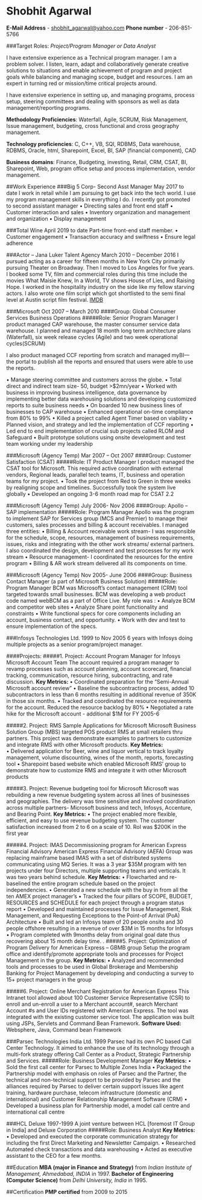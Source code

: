 # Shobhit Agarwal
**E-Mail Address** - shobhit_agarwal@yahoo.com                   		**Phone number** - 206-851-5766

###Target Roles: *Project/Program Manager or Data Analyst*


I have extensive experience as a Technical program manager. I am a problem solver. I listen, learn, adapt and collaboratively generate creative solutions to situations and enable achievement of program and project goals while balancing and managing scope, budget and resources. I am an expert in turning red or mission/time critical projects around. 

I have extensive experience in setting up, and managing programs, process setup, steering committees and dealing with sponsors as well as data management/reporting programs.

**Methodology Proficiencies**: Waterfall, Agile, SCRUM, Risk Management, Issue management, budgeting, cross functional and cross geography management.

**Technology proficiencies**: C, C++, VB, SQl, RDBMS, Data warehouse, RDBMS, Oracle, html, Sharepoint, Excel, BI, SAP (financial component), CAD

**Business domains**: Finance, Budgeting, investing, Retail, CRM, CSAT, BI, Sharepoint, Web, program office setup and process implementation, vendor management.

##Work Experience
###Big 5 Corp- Second Asst Manager						May 2017 to date
I work in retail while I am pursuing to get back into the tech world. I use my program management skills in everything I do. I recently got promoted to second assistant manager
•	Directing sales and front end staff
•	Customer interaction and sales
•	Inventory organization and management and organization
•	Display management

###Total Wine									April 2019 to date
Part-time front-end staff member.
•	Customer engagement
•	Transaction accuracy and swiftness
•	Ensure legal adherence

###Actor – Jana Luker Talent Agency					March 2010 – December 2016
I pursued acting as a career for fifteen months in New York City primarily pursuing Theater on Broadway. Then I moved to Los Angeles for five years. I booked some TV, film and commercial roles during this time include the movies What Maisie Knew, In a World, TV shows House of Lies, and Raising Hope. I worked in the hospitality industry on the side like my fellow starving actors. I also wrote one film script which got shortlisted to the semi final level at Austin script film festival.
[IMDB](https://www.imdb.com/name/nm3199842/?ref_=nv_sr_1)

###Microsoft								 	Oct 2007 – March 2010
####Group: Global Consumer Services Business Operations 
#####Role: Senior Program Manager
I product managed CAP warehouse, the master consumer service data warehouse. I planned and managed 18 month long term architecture plans (Waterfall), six week release cycles (Agile) and two week operational cycles(SCRUM)

I also product managed CCF reporting from scratch and managed myBI—the portal to publish all the reports and ensured that users were able to use the reports.

•	Manage steering committee and customers across the globe.
•	Total direct and indirect team size- 50, budget  >$2mn/year
•	Worked with business in improving business intelligence, data governance by implementing better data warehousing solutions and developing customized reports to suite business needs
•	On boarded  10 new business lines of businesses to CAP warehouse
•	Enhanced operational on-time compliance from 80% to 99%
•	Killed a project called Agent Timer based on viability
•	Planned vision, and strategy and led the implementation of CCF reporting
•	Led end to end implementation of crucial sub projects called RLOM and Safeguard
•	Built prototype solutions using onsite development and test team working under my leadership

###Microsoft (Agency Temp)						 	Mar 2007 – Oct 2007	
####Group: Customer Satisfaction (CSAT) 
#####Role: IT Product Manager
I product managed the CSAT tool for Microsoft. This required active coordination with external vendors, Regional leads, parallel tech teams, IT, business and operation teams for my project.
•	Took the project from Red to Green in three weeks by realigning scope and timelines. Successfully took the system live globally
•	Developed an ongoing 3-6 month road map for CSAT 2.2

###Microsoft (Agency Temp)						 	July 2006- Nov 2006	
####Group: Apollo – SAP implementation
#####Role: Program Manager
Apollo was the program to implement SAP for Services group (MCS and Premier) to manage their customers, sales processes and billing & account receivables. I managed three entities:
•	Billing & Account receivable work stream- I was responsible for the schedule, scope, resources, management of business requirements, issues, risks and integrating with the other work streams/ external partners. I also coordinated the design, development and test processes for my work stream
•	Resource management- I coordinated the resources for the entire program
•	Billing & AR work stream delivered all its components on time.

###Microsoft (Agency Temp)						 	Nov 2005- June 2006	
####Group: Business Contact Manager (a part of Microsoft Business Solution)
#####Role: Program Manager
BCM was Microsoft’s contact management (CRM) tool targeted towards small businesses. BCM was developing a web product code named webBCM as a part of Office Live.  My role was :
•	Analyze BCM and competitor web sites
•	Analyze Share point functionality and constraints
•	Write functional specs for core components including an account, business contact, and opportunity.
•	Work with dev and test to ensure implementation of the specs.

###Infosys Technologies Ltd.							1999 to Nov 2005
6 years with Infosys doing multiple projects as a senior program/project manager.

####Projects: 
#####1.   Project: Account Program Manager for Infosys Microsoft Account Team
The account required a program manager to revamp processes such as account planning, account scorecard, financial tracking, communication, resource hiring, subcontracting, and rate discussion.
**Key Metrics:**
•	Coordinated preparation for the “Semi-Annual Microsoft account review” 
•	Baseline the subcontracting process, added 10 subcontractors in less than 6 months resulting in additional revenue of 350K in those six months.
•	Tracked and coordinated the resource requirements for the account. Reduced the resource backlog by 80%
•	Negotiated a rate hike for the Microsoft account - additional $1M for FY 2005-6

#####2.   Project: RMS Sample Applications for Microsoft
Microsoft Business Solution Group (MBS) targeted POS product RMS at small retailers thru partners. This project was demonstrate examples to partners to customize and integrate RMS with other Microsoft products.
**Key Metrics:**	
•	Delivered application for Beer, wine and liquor vertical to track loyalty management, volume discounting, wines of the month, reports, forecasting tool
•	Sharepoint based website which enabled Microsoft RMS’ group to demonstrate how to customize RMS and integrate it with other Microsoft products

#####3.   Project: Revenue budgeting tool for Microsoft
Microsoft was rebuilding a new revenue budgeting system across all lines of businesses and geographies. The delivery was time sensitive and involved coordination across multiple partners- Microsoft business and tech, Infosys, Accenture, and Bearing Point.
**Key Metrics:**
•	The project enabled more flexible, efficient, and easy to use revenue budgeting system. The customer satisfaction increased from 2 to 6 on a scale of 10. RoI was $200K in the first year

#####4.    Project: IMAS Decommissioning program for American Express Financial Advisory
American Express Financial Advisory (AEFA) Group was replacing mainframe based IMAS with a set of distributed systems communicating using MQ Series. It was a 3 year $35M program with ten projects under four Directors, multiple supporting teams and verticals. It was two years behind schedule.
**Key Metrics:**
•	Flowcharted and re-baselined the entire program schedule based on the project independencies. 
•	Generated a new schedule with the buy in from all the ten AMEX project manager’s
•	Tracked the four pillars of SCOPE, BUDGET, RESOURCES and SCHEDULE for each project through a program status report
•	Developed and maintained processes for Issue Management, Risk Management, and Requesting Exceptions to the Point-of Arrival (PoA) Architecture
•	Built and led an Infosys team of 20 people onsite and 30 people offshore resulting in a revenue of over $3M in 15 months for Infosys
•	Program completed with 9months delay from original goal date thus recovering about 15 month delay time.
.
#####5.    Project: Optimization of Program Delivery for American Express – GBMB group
Setup the program office and identify/promote appropriate tools and processes for Project Management in the group.
**Key Metrics:**
•	Analyzed and recommended tools and processes to be used in Global Brokerage and Membership Banking for Project Management by developing and conducting a survey to 15+ project managers in the group

#####6.    Project: Online Merchant Registration for American Express
This Intranet tool allowed about 100 Customer Service Representative (CSR) to enroll and un-enroll a user to a Merchant account#, search Merchant Account #s and User IDs registered with American Express. The tool was integrated with the existing customer service tool. The application was built using JSPs, Servlets and Command Bean Framework. 
**Software Used:** Websphere, Java, Command bean Framework

###Parsec Technologies India Ltd.							1999
Parsec had its own PC based Call Center Technology. It aimed to enhance the use of its technology through a multi-fork strategy offering Call Center as a Product, Strategic Partnership and Services.
#####Role: Business Development Manager
**Key Metrics:**
•	Sold the first call center for Parsec to Multiple Zones India
•	Packaged the Partnership model with emphasis on roles of Parsec and the Partner, the technical and non-technical support to be provided by Parsec and the alliances required by Parsec to deliver certain support issues like agent training, hardware purchase, telecom infrastructure (domestic and international) and Customer Relationship Management Software (CRM)
•	Developed a business plan for Partnership model, a model call centre and international call centre

###HCL Deluxe 										1997-1999
A joint venture between HCL [foremost IT Group in India] and Deluxe Corporation 
#####Role: Business Analyst 
**Key Metrics:**
•	Developed and executed the corporate communication strategy for including the first Direct Marketing and Newsletter Campaign.
•	Researched Automated check transactions and data warehousing
•	Acted as executive assistant to the CEO for a few months.

##Education
**MBA (major in Finance and Strategy)** from *Indian Institute of Management, Ahmedabad, INDIA* in 1997.
**Bachelor of Engineering (Computer Science)** from *Delhi University, India* in 1995.

##Certification
**PMP certified** from 2009 to 2015







